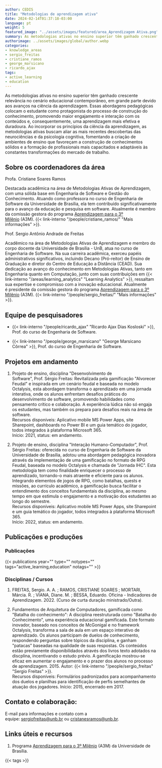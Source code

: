```yaml
---
author: CEDIS
title: "Metodologias de aprendizagem ativa"
date: 2024-02-14T01:37:18-03:00
language: pt
weight: 5
featured_image: "../assets/images/featured/area_Aprendizagem Ativa.png"
summary: As metodologias ativas no ensino superior têm ganhado crescente relevância no cenário educacional contemporâneo, em grande parte devido aos avanços na ciência da aprendizagem. Essas abordagens pedagógicas colocam o estudante como protagonista do processo de construção do conhecimento.
authorimage: ../assets/images/global/author.webp
categories:
- knowledge_areas
- sergio_freitas
- cristiane_ramos
- george_marsicano
- ricardo_ajax
tags: 
- active_learning
- education
---
```

As metodologias ativas no ensino superior têm ganhado crescente relevância no cenário educacional contemporâneo, em grande parte devido aos avanços na ciência da aprendizagem. Essas abordagens pedagógicas colocam o estudante como protagonista do processo de construção do conhecimento, promovendo maior engajamento e interação com os conteúdos e, consequentemente, uma aprendizagem mais efetiva e duradoura. Ao incorporar os princípios da ciência da aprendizagem, as metodologias ativas buscam aliar as mais recentes descobertas das neurociências e da psicologia cognitiva, fomentando a criação de ambientes de ensino que favoreçam a construção de conhecimentos sólidos e a formação de profissionais mais capacitados e adaptáveis às constantes transformações do mercado de trabalho.

## Sobre os coordenadores da área

Profa. Cristiane Soares Ramos

Destacada acadêmica na área de Metodologias Ativas de Aprendizagem, com uma sólida base em Engenharia de Software e Gestão do Conhecimento. Atuando como professora no curso de Engenharia de Software da Universidade de Brasília, ela tem contribuído significativamente para o avanço da educação e pesquisa em software. Atualmente é membro da comissão gestora do programa [Aprendizagem para o 3º Milênio](http://a3m.unb.br/) (A3M). {{< link-interno "/people/cristiane_ramos/" "Mais informações" >}}.

Prof. Sergio Antônio Andrade de Freitas

Acadêmico na área de Metodologias Ativas de Aprendizagem e membro do corpo docente da Universidade de Brasília - UnB, atua no curso de Engenharia de Software. Na sua carreira acadêmica, exerceu papéis administrativos significativos, incluindo Decano (Pró-reitor) de Ensino de Graduação e diretor do Centro de Educação a Distância (CEAD). Sua dedicação ao avanço do conhecimento em Metodologias Ativas, tanto em Engenharia quanto em Computação, junto com suas contribuições em {{< link-interno "/areas/learning_analytics" "Learning Analytics" >}}, ressaltam sua expertise e compromisso com a inovação educacional​​. Atualmente é presidente da comissão gestora do programa [Aprendizagem para o 3º Milênio](http://a3m.unb.br/) (A3M). {{< link-interno "/people/sergio_freitas/" "Mais informações" >}}.

## Equipe de pesquisadores

- {{< link-interno "/people/ricardo_ajax" "Ricardo Ajax Dias Kosloski" >}}, Prof. do curso de Engenharia de Software.
    
- {{< link-interno "/people/george_marsicano" "George Marsicano Côrrea" >}}, Prof. do curso de Engenharia de Software.
    

## Projetos em andamento

1. Projeto de ensino, disciplina "Desenvolvimento de Software", Prof. Sérgio Freitas: Revitalizada pela gamificação "Alvorecer Feudal" e inspirada em um cenário feudal e baseada no modelo Octalysis, esta abordagem transforma o aprendizado em uma jornada interativa, onde os alunos enfrentam desafios práticos do desenvolvimento de software, promovendo habilidades como pensamento crítico e colaboração. A experiência lúdica não só engaja os estudantes, mas também os prepara para desafios reais na área de software.  
    Recursos disponíveis: Aplicativo mobile MS Power Apps, site Sharepoint, dashboards no Power BI e um guia temático do jogador, todos integrados à plataforma Microsoft 365.  
    Início: 2021, status: em andamento.
    
2. Projeto de ensino, disciplina "Interação Humano-Computador", Prof. Sérgio Freitas: oferecida no curso de Engenharia de Software da Universidade de Brasília, adotou uma abordagem pedagógica inovadora através da implementação de uma gamificação no formato de RPG Feudal, baseada no modelo Octalysis e chamada de "Jornada IHC". Esta metodologia tem como finalidade enriquecer o processo de aprendizado, tornando-o mais atraente e eficiente para os alunos. Integrando elementos de jogos de RPG, como batalhas, quests e missões, ao currículo acadêmico, a gamificação busca facilitar o entendimento dos conceitos fundamentais da disciplina, ao mesmo tempo em que estimula o engajamento e a motivação dos estudantes ao longo do semestre.  
    Recursos disponíveis: Aplicativo mobile MS Power Apps, site Sharepoint e um guia temático do jogador, todos integrados à plataforma Microsoft 365.   
    Início: 2022, status: em andamento.
    

## Publicações e produções

### Publicações

{{< publications year="" type="" notypes="" tags="active_learning,education" notags="" >}}
    

### Disciplinas / Cursos

1. FREITAS, Sergio. A. A. ; RAMOS, CRISTIANE SOARES ; MORTARI, Márcia. R. ; VIANA, Diane. M. ; BESSA, Eduardo. Oficina - Indicadores de Aprendizagem. 2022. (Curso de curta duração ministrado/Outra).
    
2. Fundamentos de Arquitetura de Computadores, gamificada como "Batalha do conhecimento": A disciplina reestruturada como "Batalha do Conhecimento", uma experiência educacional gamificada. Este formato inovador, baseado nos conceitos de McGonigal e no framework Octalysis, transforma a sala de aula em um espaço interativo de aprendizado. Os alunos participam de duelos de conhecimento, respondendo perguntas sobre tópicos da disciplina, e ganham "patacas" baseadas na qualidade de suas respostas. Os conteúdos estão previamente disponibilidados através dos livros texto adotados na discplina, incentivando o estudo prévio. A gamificação mostrou-se eficaz em aumentar o engajamento e o prazer dos alunos no processo de aprendizagem​​​​. 2015. Autor: {{< link-interno "/people/sergio_freitas" "Sergio Freitas" >}}.  
    Recursos disponíveis: Formulários padronizados para acompanhamento dos duelos e planilhas para identificação de perfis semelhantes de atuação dos jogadores. Início: 2015, encerrado em 2017.
    

## Contato e colaboração:

E-mail para informações e contato com a equipe: [sergiofreitas@unb.br](mailto:sergiofreitas@unb.br) ou [cristanesramos@unb.br](mailto:cristanesramos@unb.br).

## Links úteis e recursos

1. Programa [Aprendizagem para o 3º Milênio](http://a3m.unb.br/) (A3M) da Universidade de Brasília.

{{< tags >}}